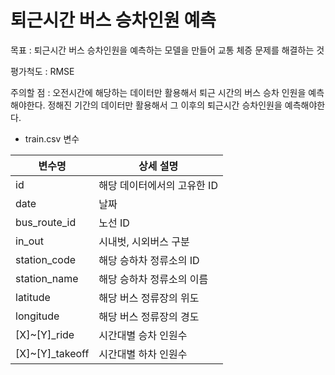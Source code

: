 # 퇴근시간 버스 승차인원 예측

목표 : 퇴근시간 버스 승차인원을 예측하는 모델을 만들어 교통 체증 문제를 해결하는 것

평가척도 : RMSE

주의할 점 : 오전시간에 해당하는 데이터만 활용해서 퇴근 시간의 버스 승차 인원을 예측해야한다. 정해진 기간의 데이터만 활용해서 그 이후의 퇴근시간 승차인원을 예측해야한다.

- train.csv 변수

| 변수명          | 상세 설명                   |
| --------------- | --------------------------- |
| id              | 해당 데이터에서의 고유한 ID |
| date            | 날짜                        |
| bus_route_id    | 노선 ID                     |
| in_out          | 시내벗, 시외버스 구분       |
| station_code    | 해당 승하차 정류소의 ID     |
| station_name    | 해당 승하차 정류소의 이름   |
| latitude        | 해당 버스 정류장의 위도     |
| longitude       | 해당 버스 정류장의 경도     |
| [X]~[Y]_ride    | 시간대별 승차 인원수        |
| [X]~[Y]_takeoff | 시간대별 하차 인원수        |

